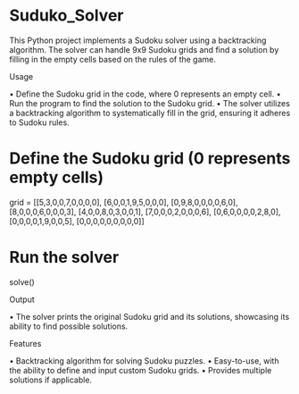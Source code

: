 # Suduko_Solver

This Python project implements a Sudoku solver using a backtracking algorithm. The solver can handle 9x9 Sudoku grids and find a solution by filling in the empty cells based on the rules of the game.

Usage

• Define the Sudoku grid in the code, where 0 represents an empty cell.
• Run the program to find the solution to the Sudoku grid.
• The solver utilizes a backtracking algorithm to systematically fill in the grid, ensuring it adheres to Sudoku rules.

# Define the Sudoku grid (0 represents empty cells)
grid = [[5,3,0,0,7,0,0,0,0],
        [6,0,0,1,9,5,0,0,0],
        [0,9,8,0,0,0,0,6,0],
        [8,0,0,0,6,0,0,0,3],
        [4,0,0,8,0,3,0,0,1],
        [7,0,0,0,2,0,0,0,6],
        [0,6,0,0,0,0,2,8,0],
        [0,0,0,0,1,9,0,0,5],
        [0,0,0,0,0,0,0,0,0]]

# Run the solver
solve()

Output

• The solver prints the original Sudoku grid and its solutions, showcasing its ability to find possible solutions.

Features

• Backtracking algorithm for solving Sudoku puzzles.
• Easy-to-use, with the ability to define and input custom Sudoku grids.
• Provides multiple solutions if applicable.

